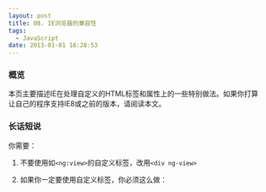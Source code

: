 ```yaml
---
layout: post
title: 08. IE浏览器的兼容性
tags:
  - JavaScript
date: 2013-01-01 16:28:53
---
```


### 概览

本页主要描述IE在处理自定义的HTML标签和属性上的一些特别做法。如果你打算让自己的程序支持IE8或之前的版本，请阅读本文。

### 长话短说

你需要：

1.  不要使用如`<ng:view>`的自定义标签，改用`<div ng-view>`
2.  如果你一定要使用自定义标签，你必须这么做：

    <html xmlns:ng="http://angularjs.org">
        <head>
          <!--[if lte IE 8]>
            <script>
              document.createElement('ng-include');
              document.createElement('ng-pluralize');
              document.createElement('ng-view');

              // Optionally these for CSS
              document.createElement('ng:include');
              document.createElement('ng:pluralize');
              document.createElement('ng:view');
            </script>
          <![endif]-->
        </head>
        <body>
          ...
        </body>
      </html>

    重点在于：

1.  `xmlns:ng` - 命名空间 - 你必须为你打算使用的自定义标签的前缀，定义一个命名空间2.  `document.createElement(yourTagName)` - 创建自定义标签名 - 由于这只是某些旧版本的IE存在的问题，所以你必须使用条件语句`<!--[if lte IE 8]>` 这样的。对于每一个你使用的自定义标签，你都需要这样声明一下。

    ### 长话长说

    IE对于非标签的HTML标签不能正确地处理。具体情况分为两类，需要分别解决。

*   如果标签名以`my:`开头，则它被看作为一个XML命名空间，需要用`<html xmlns:my="ignored">`声明*   如果标签中没有`:`但它不是标准的HTML标签，是需要使用`document.createElement('my-tag')`预定义一下*   如果你想在自定义的标签上使用CSS选择器，则必须使用`document.createElement('my-tag')`，不管有没有定义过XML命名空间

    #### 好消息

    好消息是这些问题仅出现在标签名上，属性就没问题。所以对于`<div my-tag your:tag></div>`则完全不需要特别处理。

    #### 如果我不处理会怎么样？

    假设你的HTML中有自定义的标签`mytag`(或者`my:tag`或者`my-tag`)：

    <html>
      <body>
        <mytag>some text</mytag>
      </body>
    </html>

    它将被会解析为下面的DOM:

    #document
      +- HTML
         +- BODY
            +- mytag
               +- #text: some text

    预想的行为是`BODY`下有`mytag`，它有文本`some test`

    但在IE是不是这样的（如果没有特别处理的话）：

    #document
      +- HTML
         +- BODY
            +- mytag
            +- #text: some text
            +- /mytag

    可以看到，`BODY`元素下有三个子元素了：

1.  一个自关闭的`mytag`。它跟`<br/>`的处理类似，最后的`/`是可选的。由于`<br>`不允许有子元素，所以`<br>some text</br>`将被浏览器处理为三个相邻的元素，而不是`<br>`下有一个文本元素2.  一个文本节点，跟`mytag`是兄弟结点3.  一个无法处理的自关闭结点`/mytag`。由于标签名中不允许有`/`，所以它是无法处理的，它不会是DOM中的一部分。

    #### 自定义标签的CSS

    不管有没有声明过XML命名空间，只要想对自定义标签使用CSS选择器选择，都需要使用`document.createElement('my-tag')`进行声明。

    <html xmlns:ng="needed for ng: namespace">
      <head>
        <!--[if lte IE 8]>
          <script>
            // needed to make ng-include parse properly
            document.createElement('ng-include');

            // needed to enable CSS reference
            document.createElement('ng:view');
          </script>
        <![endif]-->
        <style>
          ng\\:view {
            display: block;
            border: 1px solid red;
          }

          ng-include {
            display: block;
            border: 1px solid blue;
          }
        </style>
      </head>
      <body>
        <ng:view></ng:view>
        <ng-include></ng-include>
        ...
      </body>
    </html>